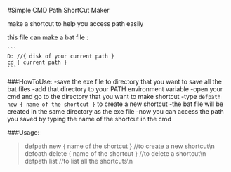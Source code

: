 #Simple CMD Path ShortCut Maker

make a shortcut to help you access path easily

this file can make a bat file :
    
    ``` 
    D: //{ disk of your current path }
    cd { current path }
    ```
###HowToUse:
-save the exe file to directory that you want to save all the bat files
-add that directory to your PATH environment variable
-open your cmd and go to the directory that you want to make shortcut
-type ```defpath new { name of the shortcut }``` to create a new shortcut
-the bat file will be created in the same directory as the exe file
-now you can access the path you saved by typing the name of the shortcut in the cmd 

###Usage:
>defpath new { name of the shortcut } //to create a new shortcut\n
>defoath delete { name of the shortcut } //to delete a shortcut\n
>defpath list //to list all the shortcuts\n


